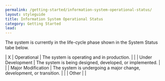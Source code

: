 ```yaml
---
permalink: /getting-started/information-system-operational-status/
layout: styleguide
title: Information System Operational Status
category: Getting Started
lead:
---
```


The system is currently in the life-cycle phase shown in the System Status tabe below.

| X | Operational | The system is operating and in production. |
|   | Under Development | The system is being designed, developed, or implemented. | 
|   | Major Modification | The system is undergoing a major change, development, or transition. |
|   | Other | <explain> |